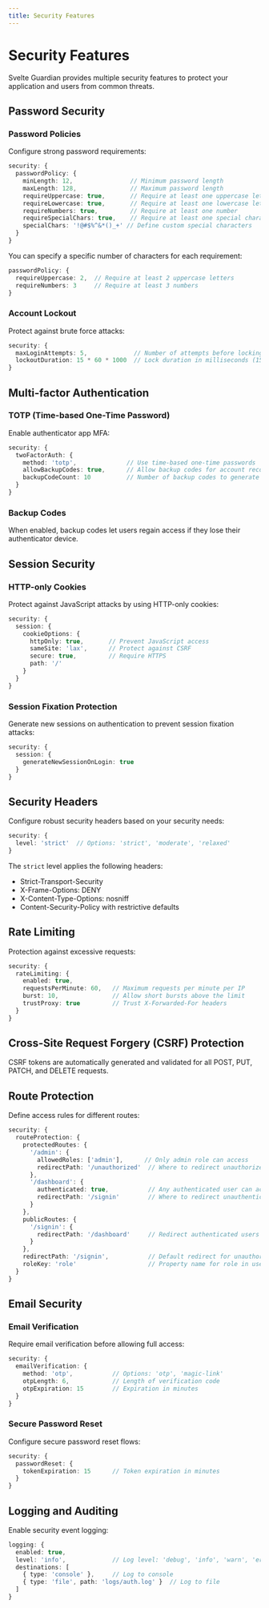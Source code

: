 ```yaml
---
title: Security Features
---
```


# Security Features

Svelte Guardian provides multiple security features to protect your application and users from common threats.

## Password Security

### Password Policies

Configure strong password requirements:

```typescript
security: {
  passwordPolicy: {
    minLength: 12,                // Minimum password length
    maxLength: 128,               // Maximum password length
    requireUppercase: true,       // Require at least one uppercase letter
    requireLowercase: true,       // Require at least one lowercase letter
    requireNumbers: true,         // Require at least one number
    requireSpecialChars: true,    // Require at least one special character
    specialChars: '!@#$%^&*()_+' // Define custom special characters
  }
}
```

You can specify a specific number of characters for each requirement:

```typescript
passwordPolicy: {
  requireUppercase: 2,  // Require at least 2 uppercase letters
  requireNumbers: 3     // Require at least 3 numbers
}
```

### Account Lockout

Protect against brute force attacks:

```typescript
security: {
  maxLoginAttempts: 5,             // Number of attempts before locking
  lockoutDuration: 15 * 60 * 1000  // Lock duration in milliseconds (15 minutes)
}
```

## Multi-factor Authentication

### TOTP (Time-based One-Time Password)

Enable authenticator app MFA:

```typescript
security: {
  twoFactorAuth: {
    method: 'totp',              // Use time-based one-time passwords
    allowBackupCodes: true,      // Allow backup codes for account recovery
    backupCodeCount: 10          // Number of backup codes to generate
  }
}
```

### Backup Codes

When enabled, backup codes let users regain access if they lose their authenticator device.

## Session Security

### HTTP-only Cookies

Protect against JavaScript attacks by using HTTP-only cookies:

```typescript
security: {
  session: {
    cookieOptions: {
      httpOnly: true,       // Prevent JavaScript access
      sameSite: 'lax',      // Protect against CSRF
      secure: true,         // Require HTTPS
      path: '/'
    }
  }
}
```

### Session Fixation Protection

Generate new sessions on authentication to prevent session fixation attacks:

```typescript
security: {
  session: {
    generateNewSessionOnLogin: true
  }
}
```

## Security Headers

Configure robust security headers based on your security needs:

```typescript
security: {
  level: 'strict'  // Options: 'strict', 'moderate', 'relaxed'
}
```

The `strict` level applies the following headers:
- Strict-Transport-Security
- X-Frame-Options: DENY
- X-Content-Type-Options: nosniff
- Content-Security-Policy with restrictive defaults

## Rate Limiting

Protection against excessive requests:

```typescript
security: {
  rateLimiting: {
    enabled: true,
    requestsPerMinute: 60,   // Maximum requests per minute per IP
    burst: 10,               // Allow short bursts above the limit
    trustProxy: true         // Trust X-Forwarded-For headers
  }
}
```

## Cross-Site Request Forgery (CSRF) Protection

CSRF tokens are automatically generated and validated for all POST, PUT, PATCH, and DELETE requests.

## Route Protection

Define access rules for different routes:

```typescript
security: {
  routeProtection: {
    protectedRoutes: {
      '/admin': {
        allowedRoles: ['admin'],      // Only admin role can access
        redirectPath: '/unauthorized'  // Where to redirect unauthorized users
      },
      '/dashboard': {
        authenticated: true,           // Any authenticated user can access
        redirectPath: '/signin'        // Where to redirect unauthenticated users
      }
    },
    publicRoutes: {
      '/signin': {
        redirectPath: '/dashboard'     // Redirect authenticated users away
      }
    },
    redirectPath: '/signin',           // Default redirect for unauthorized access
    roleKey: 'role'                    // Property name for role in user object
  }
}
```

## Email Security

### Email Verification

Require email verification before allowing full access:

```typescript
security: {
  emailVerification: {
    method: 'otp',           // Options: 'otp', 'magic-link'
    otpLength: 6,            // Length of verification code
    otpExpiration: 15        // Expiration in minutes
  }
}
```

### Secure Password Reset

Configure secure password reset flows:

```typescript
security: {
  passwordReset: {
    tokenExpiration: 15      // Token expiration in minutes
  }
}
```

## Logging and Auditing

Enable security event logging:

```typescript
logging: {
  enabled: true,
  level: 'info',             // Log level: 'debug', 'info', 'warn', 'error'
  destinations: [
    { type: 'console' },     // Log to console
    { type: 'file', path: 'logs/auth.log' }  // Log to file
  ]
}
```
